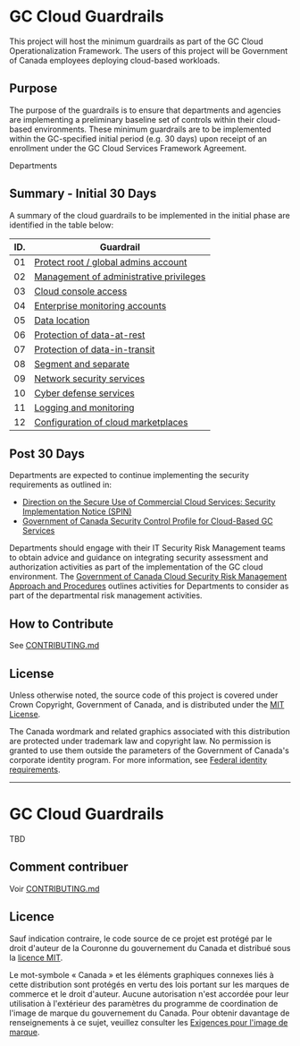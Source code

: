 # GC Cloud Guardrails

This project will host the minimum guardrails as part of the GC Cloud Operationalization Framework. The users of this project will be Government of Canada employees deploying cloud-based workloads.

## Purpose

The purpose of the guardrails is to ensure that departments and agencies are implementing a preliminary baseline set of controls within their cloud-based environments. These minimum guardrails are to be implemented within the GC-specified initial period (e.g. 30 days) upon receipt of an enrollment under the GC Cloud Services Framework Agreement.

Departments

## Summary - Initial 30 Days

A summary of the cloud guardrails to be implemented in the initial phase are identified in the table below:

| ID. | Guardrail |
| --- | --- |
| 01 | [Protect root / global admins account](EN/01_Protect-Root-Account.md) |
| 02 | [Management of administrative privileges](EN/02_Management-Admin-Privileges.md) |
| 03 | [Cloud console access](EN/03_Cloud-Console-Access.md) |
| 04 | [Enterprise monitoring accounts](EN/04_Enterprise-Monitoring-Accounts.md) |
| 05 | [Data location](EN/05_Data-Location.md) |
| 06 | [Protection of data-at-rest](EN/06_Protect-Data-at-Rest.md) |
| 07 | [Protection of data-in-transit](EN/07_Protect-Data-in-Transit.md) |
| 08 | [Segment and separate](EN/08_Segmentation.md) |
| 09 | [Network security services](EN/09_Network-Security-Services.md) |
| 10 | [Cyber defense services](EN/10_Cyber-Defense-Services.md) |
| 11 | [Logging and monitoring](EN/11_Logging-and-Monitoring.md) |
| 12 | [Configuration of cloud marketplaces](EN/12_Cloud-Marketplace-Config.md) |

## Post 30 Days

Departments are expected to continue implementing the security requirements as outlined in:

* [Direction on the Secure Use of Commercial Cloud Services: Security Implementation Notice (SPIN)](https://www.canada.ca/en/government/system/digital-government/modern-emerging-technologies/direction-secure-use-commercial-cloud-services-spin.html)
* [Government of Canada Security Control Profile for Cloud-Based GC Services](https://www.canada.ca/en/government/system/digital-government/modern-emerging-technologies/cloud-services/government-canada-security-control-profile-cloud-based-it-services.html)

Departments should engage with their IT Security Risk Management teams to obtain advice and guidance on integrating security assessment and authorization activities as part of the implementation of the GC cloud environment. The [Government of Canada Cloud Security Risk Management Approach and Procedures](https://www.canada.ca/en/government/system/digital-government/modern-emerging-technologies/cloud-services/cloud-security-risk-management-approach-procedures.html) outlines activities for Departments to consider as part of the departmental risk management activities.

## How to Contribute

See [CONTRIBUTING.md](CONTRIBUTING.md)

## License

Unless otherwise noted, the source code of this project is covered under Crown Copyright, Government of Canada, and is distributed under the [MIT License](LICENSE).

The Canada wordmark and related graphics associated with this distribution are protected under trademark law and copyright law. No permission is granted to use them outside the parameters of the Government of Canada's corporate identity program. For more information, see [Federal identity requirements](https://www.canada.ca/en/treasury-board-secretariat/topics/government-communications/federal-identity-requirements.html).

______________________

<!-- markdownlint-disable MD024 MD025 -->
# GC Cloud Guardrails

TBD

## Comment contribuer

Voir [CONTRIBUTING.md](CONTRIBUTING.md)

## Licence

Sauf indication contraire, le code source de ce projet est protégé par le droit d'auteur de la Couronne du gouvernement du Canada et distribué sous la [licence MIT](LICENSE).

Le mot-symbole « Canada » et les éléments graphiques connexes liés à cette distribution sont protégés en vertu des lois portant sur les marques de commerce et le droit d'auteur. Aucune autorisation n'est accordée pour leur utilisation à l'extérieur des paramètres du programme de coordination de l'image de marque du gouvernement du Canada. Pour obtenir davantage de renseignements à ce sujet, veuillez consulter les [Exigences pour l'image de marque](https://www.canada.ca/fr/secretariat-conseil-tresor/sujets/communications-gouvernementales/exigences-image-marque.html).
